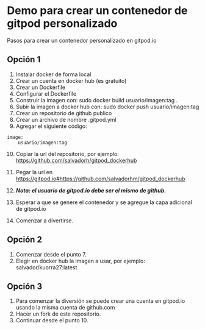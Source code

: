 # Demo para crear un contenedor de gitpod personalizado

Pasos para crear un contenedor personalizado en gitpod.io

## Opción 1

1. Instalar docker de forma local
2. Crear un cuenta en docker hub (es gratuito)
3. Crear un Dockerfile
4. Configurar el Dockerfile
5. Construir la imagen con: sudo docker build usuario/imagen:tag .
6. Subir la imagen a docker hub con: sudo docker push usuario/imagen:tag 
7. Crear un repositorio de github publico
8. Crear un archivo de nombre .gitpod.yml
9. Agregar el siguiente código:
```
image:
    usuario/imagen:tag
```
10. Copiar la url del repositorio, por ejemplo: https://github.com/salvadorh/gitpod_dockerhub
11. Pegar la url en https://gitpod.io#https://github.com/salvadorhm/gitpod_dockerhub

12. ***Nota: el usuario de gitpod.io debe ser el mismo de github.***
13. Esperar a que se genere el contenedor y se agregue la capa adicional de gitpod.io 
14. Comenzar a divertirse.

## Opción 2

1. Comenzar desde el punto 7.
2. Elegir en docker hub la imagen a usar, por ejemplo: salvador/kuorra27:latest

## Opción 3

1. Para comenzar la diversión se puede crear una cuenta en gitpod.io usando la misma cuenta de github.com
2. Hacer un fork de este repositorio.
3. Continuar desde el punto 10.

